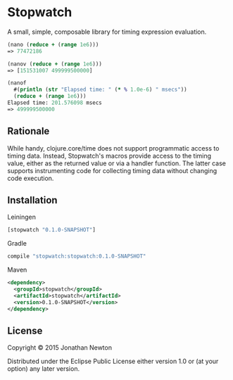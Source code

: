 # Stopwatch

A small, simple, composable library for timing expression evaluation.

```clj
(nano (reduce + (range 1e6)))
=> 77472186

(nanov (reduce + (range 1e6)))
=> [151531007 499999500000]

(nanof
  #(println (str "Elapsed time: " (* % 1.0e-6) " msecs"))
  (reduce + (range 1e6)))
Elapsed time: 201.576098 msecs
=> 499999500000
```

## Rationale 

While handy, clojure.core/time does not support programmatic access to timing data.  Instead, Stopwatch's macros provide access to the timing value, either as the returned value or via a handler function.  The latter case supports instrumenting code for collecting timing data without changing code execution.

## Installation
Leiningen
```clj
[stopwatch "0.1.0-SNAPSHOT"]
```

Gradle
```groovy
compile "stopwatch:stopwatch:0.1.0-SNAPSHOT"
```

Maven
```xml
<dependency>
  <groupId>stopwatch</groupId>
  <artifactId>stopwatch</artifactId>
  <version>0.1.0-SNAPSHOT</version>
</dependency>
```

## License

Copyright © 2015 Jonathan Newton

Distributed under the Eclipse Public License either version 1.0 or (at
your option) any later version.
